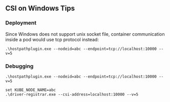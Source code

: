 ## CSI on Windows Tips
### Deployment

Since Windows does not support unix socket file, container communication inside a pod would use tcp protocol instead:
```
.\hostpathplugin.exe --nodeid=abc --endpoint=tcp://localhost:10000 --v=5
```

### Debugging
```
.\hostpathplugin.exe --nodeid=abc --endpoint=tcp://localhost:10000 --v=5

set KUBE_NODE_NAME=abc
.\driver-registrar.exe --csi-address=localhost:10000 --v=5
```
